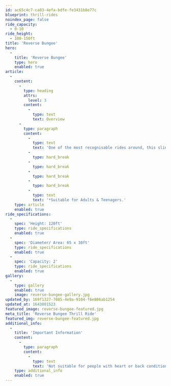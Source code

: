 ```yaml
---
id: ac65c4c7-ca83-4efa-bdfe-fe3431b8e77c
blueprint: thrill-rides
noindex_page: false
ride_capacity:
  - 0-10
ride_height:
  - 100-150ft
title: 'Reverse Bungee'
hero:
  -
    title: 'Reverse Bungee'
    type: hero
    enabled: true
article:
  -
    content:
      -
        type: heading
        attrs:
          level: 3
        content:
          -
            type: text
            text: Overview
      -
        type: paragraph
        content:
          -
            type: text
            text: 'One of the most recognisable rides around, this slingshot style thrill always draws in a crowd. This intense ride allows two riders to climb into a secured harness inside a giant ball attached to bungee ropes. When the riders are ready to go, the ball shoots into the air spinning in any direction towards the sky before plummeting back down before springing back up again.'
          -
            type: hard_break
          -
            type: hard_break
          -
            type: hard_break
          -
            type: hard_break
          -
            type: text
            text: '*Suitable for Adults & Teenagers.'
    type: article
    enabled: true
ride_specifications:
  -
    spec: 'Height: 120ft'
    type: ride_specifications
    enabled: true
  -
    spec: 'Diameter/ Area: 65 x 30ft'
    type: ride_specifications
    enabled: true
  -
    spec: 'Capacity: 2'
    type: ride_specifications
    enabled: true
gallery:
  -
    type: gallery
    enabled: true
    image: reverse-bungee-gallery.jpg
updated_by: 169f1327-7085-4e9a-9104-f6e806ab1254
updated_at: 1643801523
featured_image: reverse-bungee-featured.jpg
meta_title: 'Reverse Bungee Thrill Ride'
featured_img: reverse-bungee-featured.jpg
additional_info:
  -
    title: 'Important Information'
    content:
      -
        type: paragraph
        content:
          -
            type: text
            text: 'Not suitable for people with heart or back conditions or of a nervous disposition should avoid riding. Other medical conditions that may preclude riding include pregnancy, recent surgery, broken bones, or neck problems.'
    type: additional_info
    enabled: true
---
```

